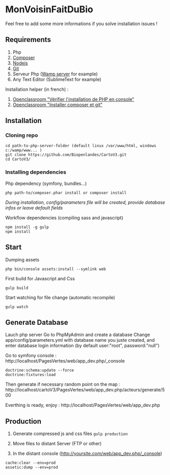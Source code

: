 MonVoisinFaitDuBio
==================

Feel free to add some more informations if you solve installation issues !

Requirements
------------

1. Php
2. [Composer](https://getcomposer.org/download/) 
3. [Nodejs](https://nodejs.org/en/download/)
4. [Git](https://git-scm.com/)
5. Serveur Php ([Wamp server](http://www.wampserver.com/) for example)
6. Any Text Editor (SublimeText for example)

Installation helper (in french) :

1. [Openclassroom "Vérifier l'installation de PHP en console"](https://openclassrooms.com/courses/developpez-votre-site-web-avec-le-framework-symfony2/symfony2-un-framework-php)
2. [Openclassroom "Installer composer et git"](https://openclassrooms.com/courses/developpez-votre-site-web-avec-le-framework-symfony2/installer-un-bundle-grace-a-composer)


Installation
------------

### Cloning repo
```
cd path-to-php-server-folder (default linux /var/www/html, windows c:/wamp/www... )
git clone https://github.com/Biopenlandes/CartoV3.git
cd CartoV3/
```

### Installing dependencies 
Php dependency (symfony, bundles...) 
```
php path-to/composer.phar install or composer install
```
*During installation, config/parameters file will be created, provide database infos or leave default fields*

Workflow dependencies (compiling sass and javascript)
```
npm install -g gulp
npm install
```

Start
-----
Dumping assets
```
php bin/console assets:install --symlink web
```

First build for Javascript and Css
```
gulp build
```

Start watching for file change (automatic recompile)
```
gulp watch
```


Generate Database
-----------------

Lauch php server
Go to PhpMyAdmin and create a database 
Change app/config/parameters.yml with database name you juste created, and enter database login information (by default user:"root", password:"null")

Go to symfony console : http://localhost/PagesVertes/web/app_dev.php/_console
```
doctrine:schema:update --force
doctrine:fixtures:load
```

Then generate if necessary random point on the map :
http://localhost/cartoV3/PagesVertes/web/app_dev.php/acteurs/generate/500

Everthing is ready, enjoy :
http://localhost/PagesVertes/web/app_dev.php

Production
----------

1. Generate compressed js and css files
```gulp production```

2. Move files to distant Server (FTP or other)

3. In the distant console (http://yoursite.com/web/app_dev.php/_console)
```
cache:clear --env=prod
assetic:dump --env=prod
```
